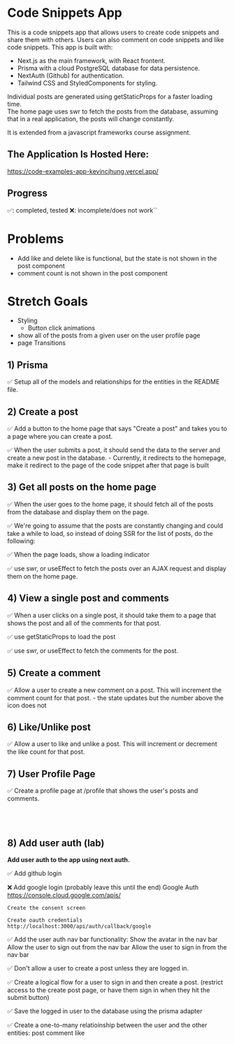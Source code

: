 # Code Snippets App

This is a code snippets app that allows users to create code snippets and share them with others. 
Users can also comment on code snippets and like code snippets. 
This app is built with: 
* Next.js as the main framework, with React frontent. 
* Prisma with a cloud PostgreSQL database for data persistence.
* NextAuth (Github) for authentication. 
* Tailwind CSS and StyledComponents for styling. <br>
 

Individual posts are generated using getStaticProps for a faster loading time.<br>
The home page uses swr to fetch the posts from the database, assuming that in a real application, the posts will change constantly. <br>


It is extended from a javascript frameworks course assignment.

## The Application Is Hosted Here:
https://code-examples-app-kevincjhung.vercel.app/

## Progress
✅: completed, tested
❌: incomplete/does not work``

# Problems 
- Add like and delete like is functional, but the state is not shown in the post component
- comment count is not shown in the post component


# Stretch Goals
- Styling
    - Button click animations
- show all of the posts from a given user on the user profile page
- page Transitions



## 1) Prisma

✅ Setup all of the models and relationships for the entities in the README file.

## 2) Create a post

✅ Add a button to the home page that says "Create a post" and takes you to a page where you can create a post.

✅ When the user submits a post, it should send the data to the server and create a new post in the database.
    - Currently, it redirects to the homepage, make it redirect to the page of the code snippet after that page is built

## 3) Get all posts on the home page

✅ When the user goes to the home page, it should fetch all of the posts from the database and display them on the page.

✅ We're going to assume that the posts are constantly changing and could take a while to load, so instead of doing SSR for the list of posts, do the following:

✅ When the page loads, show a loading indicator

✅ use swr, or useEffect to fetch the posts over an AJAX request and display them on the home page.

## 4) View a single post and comments

✅ When a user clicks on a single post, it should take them to a page that shows the post and all of the comments for that post.

✅ use getStaticProps to load the post

✅ use swr, or useEffect to fetch the comments for the post.

## 5) Create a comment

✅ Allow a user to create a new comment on a post. This will increment the comment count for that post.
    - the state updates but the number above the icon does not

## 6) Like/Unlike post

✅  Allow a user to like and unlike a post. This will increment or decrement the like count for that post.

## 7) User Profile Page

✅ Create a profile page at /profile that shows the user's posts and comments.<br><br>
<br><br>

## 8) Add user auth (lab)

<b>Add user auth to the app using next auth.</b>

✅ Add github login

❌ Add google login (probably leave this until the end)
    Google Auth
    <https://console.cloud.google.com/apis/>

    Create the consent screen

    Create oauth credentials
    http://localhost:3000/api/auth/callback/google

✅ Add the user auth nav bar functionality: Show the avatar in the nav bar
    Allow the user to sign out from the nav bar
    Allow the user to sign in from the nav bar

✅ Don't allow a user to create a post unless they are logged in.

✅ Create a logical flow for a user to sign in and then create a post.
    (restrict access to the create post page, or have them sign in when they hit the submit button)

✅ Save the logged in user to the database using the prisma adapter

✅ Create a one-to-many relatioinship between the user and the other entities:
    post
    comment
    like

